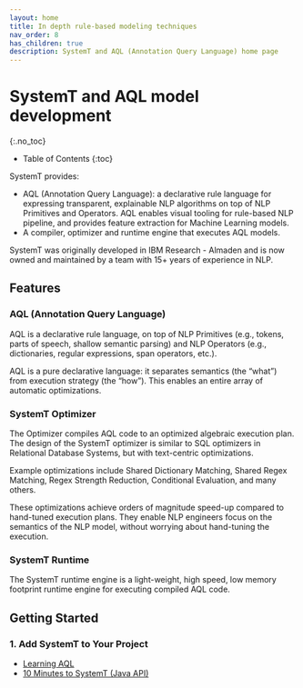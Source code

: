 ```yaml
---
layout: home
title: In depth rule-based modeling techniques
nav_order: 8
has_children: true
description: SystemT and AQL (Annotation Query Language) home page
---
```


# SystemT and AQL model development
{:.no_toc}

* Table of Contents
{:toc}

SystemT provides:
- AQL (Annotation Query Language): a declarative rule language for expressing transparent, explainable NLP algorithms on top of NLP Primitives and Operators. 
AQL enables visual tooling for rule-based NLP pipeline, and provides feature extraction for Machine Learning models.
- A compiler, optimizer and runtime engine that executes AQL models.

SystemT was originally developed in IBM Research - Almaden and is now owned and maintained by a team with 15+ years of experience in NLP.

## Features

### AQL (Annotation Query Language)

AQL is a declarative rule language, on top of NLP Primitives (e.g., tokens, parts of speech, shallow semantic parsing) and NLP Operators (e.g., dictionaries, regular expressions, span operators, etc.).

AQL is a pure declarative language: it separates semantics (the “what”) from execution strategy (the “how”). This enables an entire array of automatic optimizations.

### SystemT Optimizer

The Optimizer compiles AQL code to an optimized algebraic execution plan. The design of the SystemT optimizer is similar to SQL optimizers in Relational Database Systems, but with text-centric optimizations. 

Example optimizations include Shared Dictionary Matching, Shared Regex Matching, Regex Strength Reduction, Conditional Evaluation, and many others.

These optimizations achieve orders of magnitude speed-up compared to hand-tuned execution plans. They enable NLP engineers focus on the semantics of the NLP model, without worrying about hand-tuning the execution.

### SystemT Runtime

The SystemT runtime engine is a light-weight, high speed, low memory footprint runtime engine for executing compiled AQL code.

## Getting Started

### 1. Add SystemT to Your Project

- [Learning AQL](Learning-AQL)
- [10 Minutes to SystemT (Java API)](10-minutes-to-systemt/10-Minutes-to-SystemT-(Java-API))

